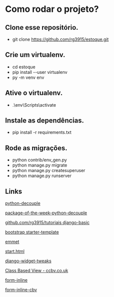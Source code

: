 # Como rodar o projeto?

## Clone esse repositório.
- git clone https://github.com/rg3915/estoque.git

## Crie um virtualenv.
- cd estoque
- pip install --user virtualenv
- py -m venv env

## Ative o virtualenv.
- .\env\Scripts\activate

## Instale as dependências.
- pip install -r requirements.txt

## Rode as migrações.
- python contrib/env_gen.py
- python manage.py migrate
- python manage.py createsuperuser
- python manage.py runserver

## Links

[python-decouple](https://github.com/henriquebastos/python-decouple)

[package-of-the-week-python-decouple](https://simpleisbetterthancomplex.com/2015/11/26/package-of-the-week-python-decouple.html)

[github.com/rg3915/tutoriais django-basic](https://github.com/rg3915/tutoriais/tree/master/django-basic)

[bootstrap starter-template](https://getbootstrap.com/docs/4.0/getting-started/introduction/#starter-template)

[emmet](https://emmet.io/)

[start.html](https://github.com/JTruax/bootstrap-starter-template/blob/master/template/start.html)

[django-widget-tweaks](https://github.com/jazzband/django-widget-tweaks)

[Class Based View - ccbv.co.uk](https://ccbv.co.uk/)

[form-inline](http://felipefrizzo.github.io/post/form-inline/)

[form-inline-cbv](http://felipefrizzo.github.io/post/form-inline-cbv/)